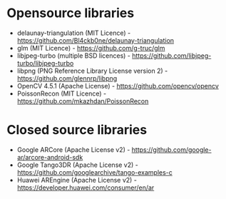 # Opensource libraries
* delaunay-triangulation (MIT Licence) - https://github.com/Bl4ckb0ne/delaunay-triangulation
* glm (MIT Licence) - https://github.com/g-truc/glm
* libjpeg-turbo (multiple BSD licences) - https://github.com/libjpeg-turbo/libjpeg-turbo
* libpng (PNG Reference Library License version 2) - https://github.com/glennrp/libpng
* OpenCV 4.5.1 (Apache License) - https://github.com/opencv/opencv
* PoissonRecon (MIT Licence) - https://github.com/mkazhdan/PoissonRecon

# Closed source libraries
* Google ARCore (Apache License v2) - https://github.com/google-ar/arcore-android-sdk
* Google Tango3DR (Apache License v2) - https://github.com/googlearchive/tango-examples-c
* Huawei AREngine (Apache License v2) - https://developer.huawei.com/consumer/en/ar
